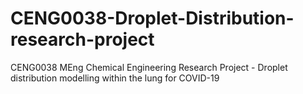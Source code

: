 # CENG0038-Droplet-Distribution-research-project
CENG0038 MEng Chemical Engineering Research Project - Droplet distribution modelling within the lung for COVID-19
